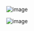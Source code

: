 
![image](https://user-images.githubusercontent.com/4015406/161809127-0cdf516e-9649-438b-9264-76c1b5ae64c6.png)

![image](https://user-images.githubusercontent.com/4015406/161810239-083ac643-eb68-4549-9c84-c81d0a0d5794.png)
